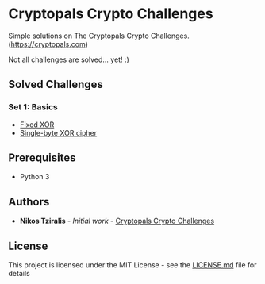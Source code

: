 # Cryptopals Crypto Challenges

Simple solutions on The Cryptopals Crypto Challenges. (https://cryptopals.com)

Not all challenges are solved... yet! :)


## Solved Challenges

### Set 1: Basics
* [Fixed XOR](https://cryptopals.com/sets/1/challenges/2)
* [Single-byte XOR cipher](https://cryptopals.com/sets/1/challenges/3)


## Prerequisites

* Python 3


## Authors

* **Nikos Tziralis** - *Initial work* - [Cryptopals Crypto Challenges](https://github.com/ntzi/cryptopals_challenges)

## License

This project is licensed under the MIT License - see the [LICENSE.md](LICENSE.md) file for details
